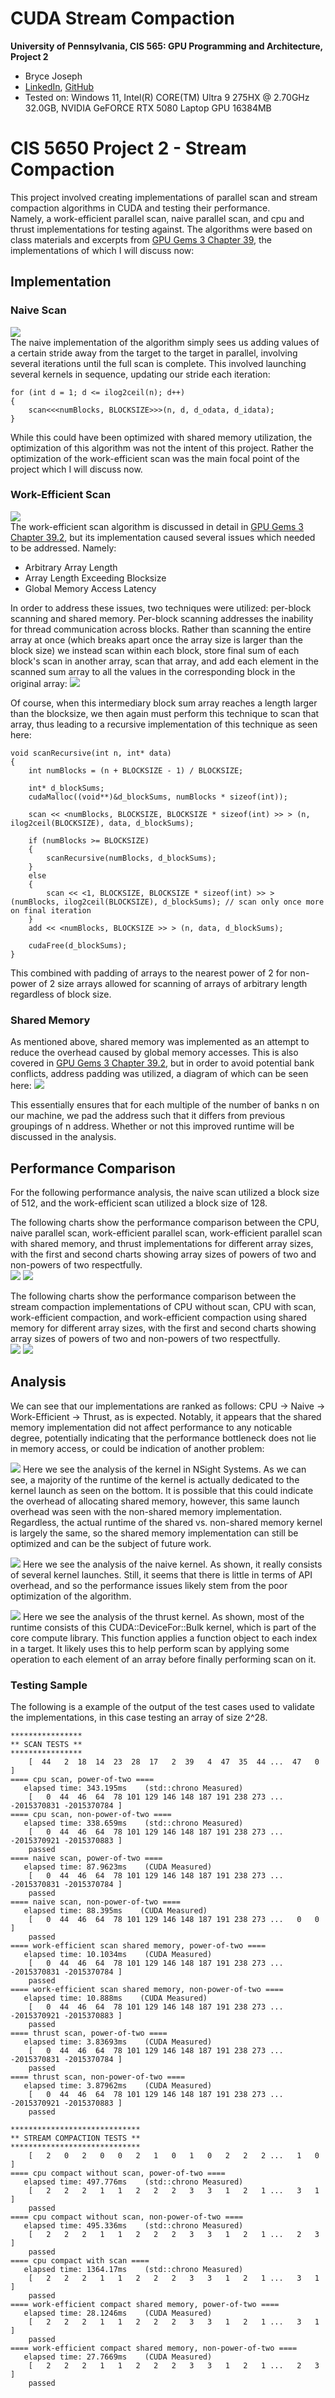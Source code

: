 CUDA Stream Compaction
======================

**University of Pennsylvania, CIS 565: GPU Programming and Architecture, Project 2**

* Bryce Joseph
* [LinkedIn](https://www.linkedin.com/in/brycejoseph/), [GitHub](https://github.com/brycej217)
* Tested on: Windows 11, Intel(R) CORE(TM) Ultra 9 275HX @ 2.70GHz 32.0GB, NVIDIA GeFORCE RTX 5080 Laptop GPU 16384MB

# CIS 5650 Project 2 - Stream Compaction
This project involved creating implementations of parallel scan and stream compaction algorithms in CUDA and testing their performance.    
Namely, a work-efficient parallel scan, naive parallel scan, and cpu and thrust implementations for testing against. 
The algorithms were based on class materials and excerpts from [GPU Gems 3 Chapter 39](https://developer.nvidia.com/gpugems/gpugems3/part-vi-gpu-computing/chapter-39-parallel-prefix-sum-scan-cuda), the implementations of which I will discuss now:

## Implementation
### Naive Scan
![](img/naive.png)  
The naive implementation of the algorithm simply sees us adding values of a certain stride away from the target to the target in parallel, involving several iterations until the full scan is complete. 
This involved launching several kernels in sequence, updating our stride each iteration:

```
for (int d = 1; d <= ilog2ceil(n); d++)
{
    scan<<<numBlocks, BLOCKSIZE>>>(n, d, d_odata, d_idata);
}
```
While this could have been optimized with shared memory utilization, the optimization of this algorithm was not the intent of this project. Rather the optimization of the work-efficient scan was the main focal point of the project which I will discuss now.

### Work-Efficient Scan
![](img/work.png)  
The work-efficient scan algorithm is discussed in detail in [GPU Gems 3 Chapter 39.2](https://developer.nvidia.com/gpugems/gpugems3/part-vi-gpu-computing/chapter-39-parallel-prefix-sum-scan-cuda), but its implementation caused several issues which needed to be addressed. 
Namely:
* Arbitrary Array Length
* Array Length Exceeding Blocksize
* Global Memory Access Latency

In order to address these issues, two techniques were utilized: per-block scanning and shared memory. Per-block scanning addresses the inability for thread communication across blocks. Rather than scanning the entire array at once (which breaks apart once the array size is larger than the block size) 
we instead scan within each block, store final sum of each block's scan in another array, scan that array, and add each element in the scanned sum array to all the values in the corresponding block in the original array:
![](img/perblock.png)

Of course, when this intermediary block sum array reaches a length larger than the blocksize, we then again must perform this technique to scan that array, thus leading to a recursive implementation of this technique as seen here:
```
void scanRecursive(int n, int* data)
{
    int numBlocks = (n + BLOCKSIZE - 1) / BLOCKSIZE;

    int* d_blockSums;
    cudaMalloc((void**)&d_blockSums, numBlocks * sizeof(int));

    scan << <numBlocks, BLOCKSIZE, BLOCKSIZE * sizeof(int) >> > (n, ilog2ceil(BLOCKSIZE), data, d_blockSums);

    if (numBlocks >= BLOCKSIZE)
    {
        scanRecursive(numBlocks, d_blockSums);
    }
    else
    {
        scan << <1, BLOCKSIZE, BLOCKSIZE * sizeof(int) >> > (numBlocks, ilog2ceil(BLOCKSIZE), d_blockSums); // scan only once more on final iteration
    }
    add << <numBlocks, BLOCKSIZE >> > (n, data, d_blockSums);

    cudaFree(d_blockSums);
}
```
This combined with padding of arrays to the nearest power of 2 for non-power of 2 size arrays allowed for scanning of arrays of arbitrary length regardless of block size.  

### Shared Memory
As mentioned above, shared memory was implemented as an attempt to reduce the overhead caused by global memory accesses. This is also covered in [GPU Gems 3 Chapter 39.2](https://developer.nvidia.com/gpugems/gpugems3/part-vi-gpu-computing/chapter-39-parallel-prefix-sum-scan-cuda), 
but in order to avoid potential bank conflicts, address padding was utilized, a diagram of which can be seen here:
![](img/padding.png)

This essentially ensures that for each multiple of the number of banks n on our machine, we pad the address such that it differs from previous groupings of n address. Whether or not this improved runtime will be discussed in the analysis.

## Performance Comparison
For the following performance analysis, the naive scan utilized a block size of 512, and the work-efficient scan utilized a block size of 128.  

The following charts show the performance comparison between the CPU, naive parallel scan, work-efficient parallel scan, work-efficient parallel scan with shared memory, and thrust implementations for different array sizes, 
with the first and second charts showing array sizes of powers of two and non-powers of two respectfully.  
![](img/scan_p2.png)
![](img/scan_np2.png)  

The following charts show the performance comparison between the stream compaction implementations of CPU without scan, CPU with scan, work-efficient compaction, and work-efficient compaction using shared memory for different array sizes, 
with the first and second charts showing array sizes of powers of two and non-powers of two respectfully.  
![](img/compaction_p2.png)
![](img/compaction_np2.png)

## Analysis
We can see that our implementations are ranked as follows: CPU -> Naive -> Work-Efficient -> Thrust, as is expected. Notably, it appears that the shared memory implementation did not affect performance to any noticable degree, potentially indicating that the performance bottleneck does 
not lie in memory access, or could be indication of another problem:

![](img/efficient_an.png)
Here we see the analysis of the kernel in NSight Systems. As we can see, a majority of the runtime of the kernel is actually dedicated to the kernel launch as seen on the bottom. It is possible that this could indicate the overhead of 
allocating shared memory, however, this same launch overhead was seen with the non-shared memory implementation. Regardless, the actual runtime of the shared vs. non-shared memory kernel is largely the same, so the shared memory implementation can still be optimized and can be the subject of future work.

![](img/naive_an.png)
Here we see the analysis of the naive kernel. As shown, it really consists of several kernel launches. Still, it seems that there is little in terms of API overhead, and so the performance issues likely stem from the poor optimization of the algorithm.

![](img/thrust_an.png)
Here we see the analysis of the thrust kernel. As shown, most of the runtime consists of this CUDA::DeviceFor::Bulk kernel, which is part of the core compute library. This function applies a function object to each index in a target. It likely uses this to help perform scan by applying some operation to each 
element of an array before finally performing scan on it.

### Testing Sample
The following is a example of the output of the test cases used to validate the implementations, in this case testing an array of size 2^28.
```
****************
** SCAN TESTS **
****************
    [  44   2  18  14  23  28  17   2  39   4  47  35  44 ...  47   0 ]
==== cpu scan, power-of-two ====
   elapsed time: 343.195ms    (std::chrono Measured)
    [   0  44  46  64  78 101 129 146 148 187 191 238 273 ... -2015370831 -2015370784 ]
==== cpu scan, non-power-of-two ====
   elapsed time: 338.659ms    (std::chrono Measured)
    [   0  44  46  64  78 101 129 146 148 187 191 238 273 ... -2015370921 -2015370883 ]
    passed
==== naive scan, power-of-two ====
   elapsed time: 87.9623ms    (CUDA Measured)
    [   0  44  46  64  78 101 129 146 148 187 191 238 273 ... -2015370831 -2015370784 ]
    passed
==== naive scan, non-power-of-two ====
   elapsed time: 88.395ms    (CUDA Measured)
    [   0  44  46  64  78 101 129 146 148 187 191 238 273 ...   0   0 ]
    passed
==== work-efficient scan shared memory, power-of-two ====
   elapsed time: 10.1034ms    (CUDA Measured)
    [   0  44  46  64  78 101 129 146 148 187 191 238 273 ... -2015370831 -2015370784 ]
    passed
==== work-efficient scan shared memory, non-power-of-two ====
   elapsed time: 10.888ms    (CUDA Measured)
    [   0  44  46  64  78 101 129 146 148 187 191 238 273 ... -2015370921 -2015370883 ]
    passed
==== thrust scan, power-of-two ====
   elapsed time: 3.83693ms    (CUDA Measured)
    [   0  44  46  64  78 101 129 146 148 187 191 238 273 ... -2015370831 -2015370784 ]
    passed
==== thrust scan, non-power-of-two ====
   elapsed time: 3.87962ms    (CUDA Measured)
    [   0  44  46  64  78 101 129 146 148 187 191 238 273 ... -2015370921 -2015370883 ]
    passed

*****************************
** STREAM COMPACTION TESTS **
*****************************
    [   2   0   2   0   0   2   1   0   1   0   2   2   2 ...   1   0 ]
==== cpu compact without scan, power-of-two ====
   elapsed time: 497.776ms    (std::chrono Measured)
    [   2   2   2   1   1   2   2   2   3   3   1   2   1 ...   3   1 ]
    passed
==== cpu compact without scan, non-power-of-two ====
   elapsed time: 495.336ms    (std::chrono Measured)
    [   2   2   2   1   1   2   2   2   3   3   1   2   1 ...   2   3 ]
    passed
==== cpu compact with scan ====
   elapsed time: 1364.17ms    (std::chrono Measured)
    [   2   2   2   1   1   2   2   2   3   3   1   2   1 ...   3   1 ]
    passed
==== work-efficient compact shared memory, power-of-two ====
   elapsed time: 28.1246ms    (CUDA Measured)
    [   2   2   2   1   1   2   2   2   3   3   1   2   1 ...   3   1 ]
    passed
==== work-efficient compact shared memory, non-power-of-two ====
   elapsed time: 27.7669ms    (CUDA Measured)
    [   2   2   2   1   1   2   2   2   3   3   1   2   1 ...   2   3 ]
    passed
```